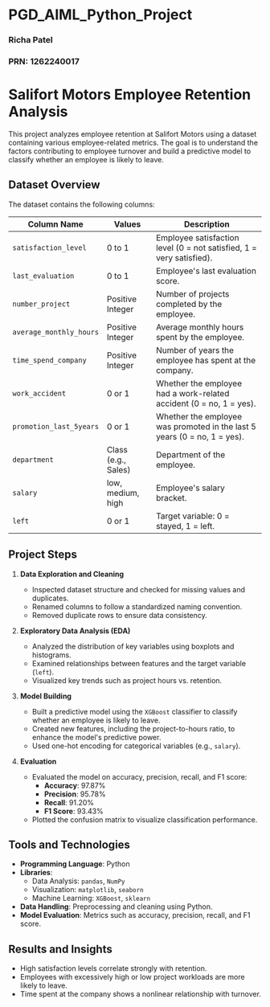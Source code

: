 # PGD_AIML_Python_Project
### Richa Patel
### PRN: 1262240017

# Salifort Motors Employee Retention Analysis

This project analyzes employee retention at Salifort Motors using a dataset containing various employee-related metrics. The goal is to understand the factors contributing to employee turnover and build a predictive model to classify whether an employee is likely to leave.

## Dataset Overview

The dataset contains the following columns:

| Column Name            | Values              | Description                                                                 |
|------------------------|---------------------|-----------------------------------------------------------------------------|
| `satisfaction_level`   | 0 to 1              | Employee satisfaction level (0 = not satisfied, 1 = very satisfied).        |
| `last_evaluation`      | 0 to 1              | Employee's last evaluation score.                                           |
| `number_project`       | Positive Integer    | Number of projects completed by the employee.                               |
| `average_monthly_hours`| Positive Integer    | Average monthly hours spent by the employee.                                |
| `time_spend_company`   | Positive Integer    | Number of years the employee has spent at the company.                      |
| `work_accident`        | 0 or 1              | Whether the employee had a work-related accident (0 = no, 1 = yes).         |
| `promotion_last_5years`| 0 or 1              | Whether the employee was promoted in the last 5 years (0 = no, 1 = yes).    |
| `department`           | Class (e.g., Sales)| Department of the employee.                                                 |
| `salary`               | low, medium, high  | Employee's salary bracket.                                                  |
| `left`                 | 0 or 1              | Target variable: 0 = stayed, 1 = left.                                      |

## Project Steps

1. **Data Exploration and Cleaning**  
   - Inspected dataset structure and checked for missing values and duplicates.
   - Renamed columns to follow a standardized naming convention.
   - Removed duplicate rows to ensure data consistency.

2. **Exploratory Data Analysis (EDA)**  
   - Analyzed the distribution of key variables using boxplots and histograms.
   - Examined relationships between features and the target variable (`left`).
   - Visualized key trends such as project hours vs. retention.

3. **Model Building**  
   - Built a predictive model using the `XGBoost` classifier to classify whether an employee is likely to leave.
   - Created new features, including the project-to-hours ratio, to enhance the model's predictive power.
   - Used one-hot encoding for categorical variables (e.g., `salary`).

4. **Evaluation**  
   - Evaluated the model on accuracy, precision, recall, and F1 score:
     - **Accuracy**: 97.87%
     - **Precision**: 95.78%
     - **Recall**: 91.20%
     - **F1 Score**: 93.43%
   - Plotted the confusion matrix to visualize classification performance.

## Tools and Technologies

- **Programming Language**: Python
- **Libraries**: 
  - Data Analysis: `pandas`, `NumPy`
  - Visualization: `matplotlib`, `seaborn`
  - Machine Learning: `XGBoost`, `sklearn`
- **Data Handling**: Preprocessing and cleaning using Python.
- **Model Evaluation**: Metrics such as accuracy, precision, recall, and F1 score.

## Results and Insights

- High satisfaction levels correlate strongly with retention.
- Employees with excessively high or low project workloads are more likely to leave.
- Time spent at the company shows a nonlinear relationship with turnover.


